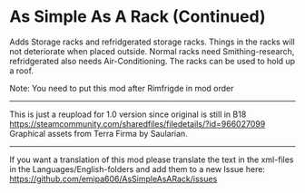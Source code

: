 # As Simple As A Rack (Continued)

Adds Storage racks and refridgerated storage racks.
Things in the racks will not deteriorate when placed outside.
Normal racks need Smithing-research, refridgerated also needs Air-Conditioning.
The racks can be used to hold up a roof.

Note: You need to put this mod after Rimfrigde in mod order

---
This is just a reupload for 1.0 version since original is still in B18
https://steamcommunity.com/sharedfiles/filedetails/?id=966027099
Graphical assets from Terra Firma by Saularian.

---
If you want a translation of this mod please translate the text in the xml-files in the Languages/English-folders and add them to a new Issue here: https://github.com/emipa606/AsSimpleAsARack/issues
